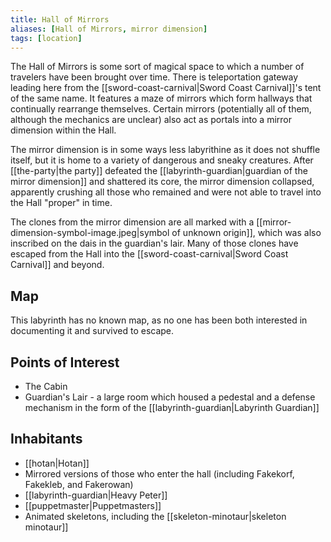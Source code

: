 ```yaml
---
title: Hall of Mirrors
aliases: [Hall of Mirrors, mirror dimension]
tags: [location]
---
```

The Hall of Mirrors is some sort of magical space to which a number of travelers have been brought over time. There is teleportation gateway leading here from the [[sword-coast-carnival|Sword Coast Carnival]]'s tent of the same name. It features a maze of mirrors which form hallways that continually rearrange themselves. Certain mirrors (potentially all of them, although the mechanics are unclear) also act as portals into a mirror dimension within the Hall.

The mirror dimension is in some ways less labyrithine as it does not shuffle itself, but it is home to a variety of dangerous and sneaky creatures. After [[the-party|the party]] defeated the [[labyrinth-guardian|guardian of the mirror dimension]] and shattered its core, the mirror dimension collapsed, apparently crushing all those who remained and were not able to travel into the Hall "proper" in time.

The clones from the mirror dimension are all marked with a [[mirror-dimension-symbol-image.jpeg|symbol of unknown origin]], which was also inscribed on the dais in the guardian's lair. Many of those clones have escaped from the Hall into the [[sword-coast-carnival|Sword Coast Carnival]] and beyond.

## Map

This labyrinth has no known map, as no one has been both interested in documenting it and survived to escape.

## Points of Interest

- The Cabin
- Guardian's Lair - a large room which housed a pedestal and a defense mechanism in the form of the [[labyrinth-guardian|Labyrinth Guardian]]

## Inhabitants

- [[hotan|Hotan]]
- Mirrored versions of those who enter the hall (including Fakekorf, Fakekleb, and Fakerowan)
- [[labyrinth-guardian|Heavy Peter]]
- [[puppetmaster|Puppetmasters]]
- Animated skeletons, including the [[skeleton-minotaur|skeleton minotaur]]

